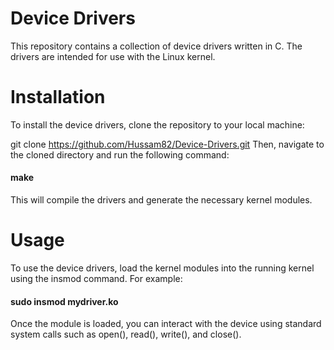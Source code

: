 # Device Drivers
This repository contains a collection of device drivers written in C. The drivers are intended for use with the Linux kernel.

# Installation
To install the device drivers, clone the repository to your local machine:

git clone https://github.com/Hussam82/Device-Drivers.git
Then, navigate to the cloned directory and run the following command:
#### make
This will compile the drivers and generate the necessary kernel modules.

# Usage
To use the device drivers, load the kernel modules into the running kernel using the insmod command. For example:
#### sudo insmod mydriver.ko
Once the module is loaded, you can interact with the device using standard system calls such as open(), read(), write(), and close().
